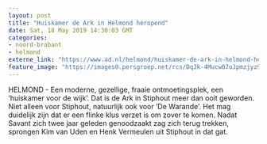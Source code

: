 ```yaml
---
layout: post
title: "Huiskamer de Ark in Helmond heropend"
date: Sat, 18 May 2019 14:30:03 GMT
categories: 
- noord-brabant 
- helmond 
externe_link: "https://www.ad.nl/helmond/huiskamer-de-ark-in-helmond-heropend~aff2bfa6/"
feature_image: "https://images0.persgroep.net/rcs/DqJk-4Mucw07oJpmzjyz9HqkK9w/diocontent/148677779/_fitwidth/400/?appId=21791a8992982cd8da851550a453bd7f&quality=0.7"
---
```


HELMOND - Een moderne, gezellige, fraaie ontmoetingsplek, een ‘huiskamer voor de wijk’. Dat is de Ark in Stiphout meer dan ooit geworden. Niet alleen voor Stiphout, natuurlijk ook voor ‘De Warande’. Het mag duidelijk zijn dat er een flinke klus verzet is om zover te komen. Nadat Savant zich twee jaar geleden genoodzaakt zag zich terug trekken, sprongen Kim van Uden en Henk Vermeulen uit Stiphout in dat gat.

